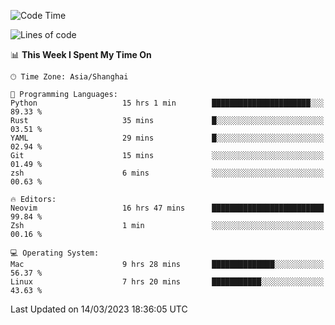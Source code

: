 <!--START_SECTION:waka-->
![Code Time](http://img.shields.io/badge/Code%20Time-1%2C202%20hrs%2044%20mins-blue)

![Lines of code](https://img.shields.io/badge/From%20Hello%20World%20I%27ve%20Written-105.7%20thousand%20lines%20of%20code-blue)

📊 **This Week I Spent My Time On** 

```text
🕑︎ Time Zone: Asia/Shanghai

💬 Programming Languages: 
Python                   15 hrs 1 min        ██████████████████████░░░   89.33 % 
Rust                     35 mins             █░░░░░░░░░░░░░░░░░░░░░░░░   03.51 % 
YAML                     29 mins             █░░░░░░░░░░░░░░░░░░░░░░░░   02.94 % 
Git                      15 mins             ░░░░░░░░░░░░░░░░░░░░░░░░░   01.49 % 
zsh                      6 mins              ░░░░░░░░░░░░░░░░░░░░░░░░░   00.63 % 

🔥 Editors: 
Neovim                   16 hrs 47 mins      █████████████████████████   99.84 % 
Zsh                      1 min               ░░░░░░░░░░░░░░░░░░░░░░░░░   00.16 % 

💻 Operating System: 
Mac                      9 hrs 28 mins       ██████████████░░░░░░░░░░░   56.37 % 
Linux                    7 hrs 20 mins       ███████████░░░░░░░░░░░░░░   43.63 % 
```


 Last Updated on 14/03/2023 18:36:05 UTC
<!--END_SECTION:waka-->
